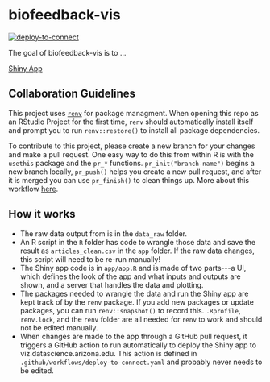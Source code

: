 
# biofeedback-vis

<!-- badges: start -->
[![deploy-to-connect](https://github.com/cct-datascience/biofeedback-vis/actions/workflows/deploy-to-connect.yaml/badge.svg)](https://github.com/cct-datascience/biofeedback-vis/actions/workflows/deploy-to-connect.yaml)
<!-- badges: end -->

The goal of biofeedback-vis is to ...

[Shiny App](https://viz.datascience.arizona.edu/biofeedback_sankey/)


## Collaboration Guidelines

This project uses [`renv`](https://rstudio.github.io/renv/articles/renv.html) for package managment.  When opening this repo as an RStudio Project for the first time, `renv` should automatically install itself and prompt you to run `renv::restore()` to install all package dependencies.

To contribute to this project, please create a new branch for your changes and make a pull request.  One easy way to do this from within R is with the `usethis` package and the `pr_*` functions.  `pr_init("branch-name")` begins a new branch locally, `pr_push()` helps you create a new pull request, and after it is merged you can use `pr_finish()` to clean things up.  More about this workflow [here](https://usethis.r-lib.org/articles/pr-functions.html).

## How it works

- The raw data output from <!--I can't remember the name of the software! --> is in the `data_raw` folder.  
- An R script in the `R` folder has code to wrangle those data and save the result as `articles_clean.csv` in the `app` folder. If the raw data changes, this script will need to be re-run manually!
- The Shiny app code is in `app/app.R` and is made of two parts---a UI, which defines the look of the app and what inputs and outputs are shown, and a server that handles the data and plotting.
- The packages needed to wrangle the data and run the Shiny app are kept track of by the `renv` package.  If you add new packages or update packages, you can run `renv::snapshot()` to record this. `.Rprofile`, `renv.lock`, and the `renv` folder are all needed for `renv` to work and should not be edited manually.
- When changes are made to the app through a GitHub pull request, it triggers a GitHub action to run automatically to deploy the Shiny app to viz.datascience.arizona.edu.  This action is defined in `.github/workflows/deploy-to-connect.yaml` and probably never needs to be edited.



